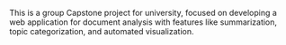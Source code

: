 This is a group Capstone project for university, focused on developing a web application for document analysis with features like summarization, topic categorization, and automated visualization.
